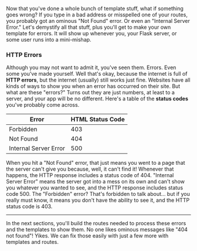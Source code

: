 Now that you've done a whole bunch of template stuff, what if something goes wrong? If you type in a bad address or misspelled one of your routes, you probably got an ominous "Not Found" error. Or even an "Internal Server Error." Let's demystify all that stuff, plus you'll get to make your own template for errors. It will show up whenever you, your Flask server, or some user runs into a mini-mishap.

### HTTP Errors

Although you may not want to admit it, you've seen them. Errors. Even some you've made yourself. Well that's okay, because the internet is full of **HTTP errors**, but the internet (usually) still works just fine. Websites have all kinds of ways to show you when an error has occurred on their site. But what are these "errors?" Turns out they are just numbers, at least to a server, and your app will be no different. Here's a table of the **status codes** you've probably come across.

| Error                 |   HTML Status Code |
|-----------------------|--------------------|
| Forbidden             |    403             |
| Not Found             |    404             |
| Internal Server Error |    500             |

When you hit a "Not Found" error, that just means you went to a page that the server can't give you because, well, it can't find it! Whenever that happens, the HTTP response includes a status code of 404. "Internal Server Error" means the server got into a mess on its own and can't show you whatever you wanted to see, and the HTTP response includes status code 500. The "Forbidden" error? That's forbidden to talk about... but if you really must know, it means you don't have the ability to see it, and the HTTP status code is 403.

___

In the next sections, you'll build the routes needed to process these errors and the templates to show them. No one likes ominous messages like "404 not found"! Yikes. We can fix those easily with just a few more with templates and routes.
